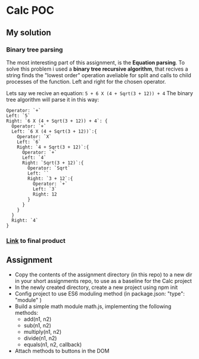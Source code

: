 # Calc POC

## My solution

### Binary tree parsing

The most interesting part of this assignment, is the **Equation parsing**.
To solve this problem i used a **binary tree recursive algorithm**, that recives a string finds the "lowest order" operation aveliable for split and calls to child processes of the function. Left and right for the chosen operator.

Lets say we recive an equation: `5 + 6 X (4 + Sqrt(3 + 12)) + 4`
The binary tree algorithm will parse it in this way:

```
Operator: `+`
Left: `5`
Right: `6 X (4 + Sqrt(3 + 12)) + 4`: {
  Operator: `+`
  Left: `6 X (4 + Sqrt(3 + 12))`:{
    Operator: `X`
    Left: `6`
    Right: `4 + Sqrt(3 + 12)`:{
      Operator: `+`
      Left: `4`
      Right: `Sqrt(3 + 12)`:{
        Operator: `Sqrt`
        Left: ``
        Right: `3 + 12`:{
          Operator: `+`
          Left: `3`
          Right: 12
        }
      }
    }
  }
  Right: `4`
}
```

### [Link](./dist/index.html) to final product

## Assignment

- Copy the contents of the assignment directory (in this repo) to a new dir in your short assignments repo, to use as a baseline for the Calc project
- In the newly created directory, create a new project using npm init
- Config project to use ES6 moduling method (in package.json: "type": "module" )
- Build a simple math module math.js, implementing the following methods:
  - add(n1, n2)
  - sub(n1, n2)
  - multiply(n1, n2)
  - divide(n1, n2)
  - equals(n1, n2, callback)
- Attach methods to buttons in the DOM
